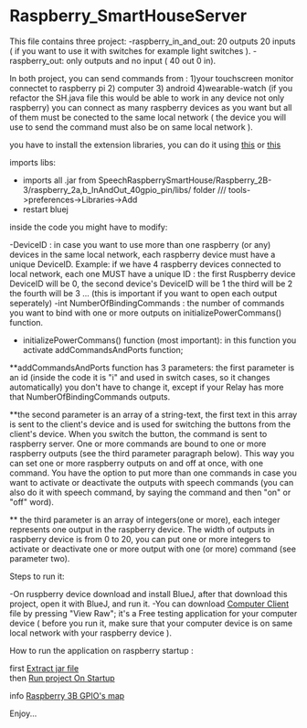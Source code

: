 # Raspberry_SmartHouseServer


This file contains three project:
-raspberry_in_and_out: 20 outputs 20 inputs ( if you want to use it with switches for example light switches ).
-raspberry_out: only outputs and no input ( 40 out 0 in).



In both project, you can send commands from : 
1)your touchscreen monitor connectet to raspberry pi
2) computer
3) android
4)wearable-watch
(if you refactor the SH.java file this would be able to work in any device not only raspberry) you can connect as many raspberry devices as you want but all of them must be conected to the same local network ( the device you will use to send the command must also be on same local network ).

you have to install the extension libraries, you can do it using
[this](https://github.com/tsoglani/SpeechRaspberrySmartHouse/blob/master/Raspberry_2B-3/raspberry_2a_Extension_PCA9685/Installing%20Kernel%20Support%20) or [this](https://github.com/tsoglani/SpeechRaspberrySmartHouse/blob/master/Raspberry_2B-3/raspberry_2a_Extension_PCA9685/pca9685%20libraries%20installation)


imports libs:

- imports all .jar from SpeechRaspberrySmartHouse/Raspberry_2B-3/raspberry_2a,b_InAndOut_40gpio_pin/libs/
 folder /// tools->preferences->Libraries->Add
- restart bluej

inside the code you might have to modify:


-DeviceID : in case you want to use more than one raspberry (or any) devices in the same local network, each raspberry device must have a unique DeviceID. 
Example: if we have 4 raspberry devices connected to local network, each one MUST have a unique ID :
         the first Ruspberry device DeviceID will be 0, the second device's DeviceID will be 1
         the third will be 2 the fourth will be 3 ...    (this is important if you want to open each output seperately)
-int NumberOfBindingCommands : the number of commands you want to bind with one or more outputs on initializePowerCommans() function.
- initializePowerCommans() function (most important): in this function you activate addCommandsAndPorts function;

**addCommandsAndPorts function has 3 parameters: 
the first parameter is an id (inside the code it is "i" and used in switch cases, so it changes automatically) you don't have to change it, except if your Relay has more that NumberOfBindingCommands outputs.

**the second parameter is an array of a string-text, the first text in this array is sent to the client's device and is used for switching the buttons from the client's device. When you switch the button, the command is sent to raspberry server. One or more commands are bound to one or more raspberry outputs (see the third parameter paragraph below). This way you can set one or more raspberry outputs on and off at once, with one command. You have the option to put more than one commands in case you want to activate or deactivate the outputs with speech commands (you can also do it with speech command, by saying the command and then "on" or "off" word).

** the third parameter is an array of integers(one  or more), each integer represents one output in the raspberry device. The width of outputs in raspberry device is from 0 to 20, you can put one or more integers to activate or deactivate one or more output with one (or more) command (see parameter two).

Steps to run it:

-On ruspberry device download and install BlueJ, after that download this project, open it with BlueJ, and run it.
-You can download [Computer Client](https://github.com/tsoglani/Java_SmartHouseClient/blob/master/SmartHouseClient/dist/SmartHouseClient.jar) file by pressing "View Raw"; it's a Free testing application for your computer device ( before you run it, make sure that your computer device is on same local network with your raspberry device ).


How to run the application on raspberry startup :

first [Extract jar file](https://github.com/tsoglani/SpeechRaspberrySmartHouse/blob/master/Raspberry_1_Version/extract%20jar%20file)  </br>
then [Run project On Startup](https://github.com/tsoglani/SpeechRaspberrySmartHouse/blob/master/Raspberry_1_Version/RunOnStartup.txt)

info [Raspberry 3B GPIO's map ](https://github.com/tsoglani/SpeechRaspberrySmartHouse/blob/master/Raspberry_2B-3/20160925_212252.jpg)


Enjoy...
